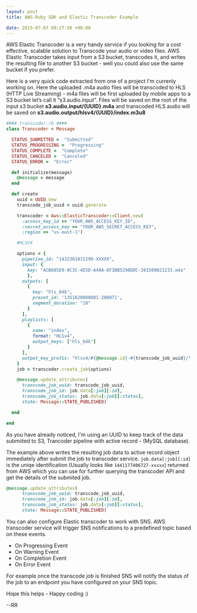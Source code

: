 ```yaml
---
layout: post
title: AWS-Ruby SDK and Elastic Transcoder Example

date: 2015-07-07 09:27:50 +00:00
---
```


AWS Elastic Transcoder is a very handy service if you looking for a cost effective, scalable solution to Transcode your  audio or video files.
AWS Elastic Transcoder takes input from a S3 bucket, transcodes it, and writes the resulting file to another S3 bucket - well you could also use the same bucket if you prefer.

Here is a very quick code extracted from one of a project I'm currenly working on. Here the uploaded .m4a audio files will be transcoded to HLS (HTTP Live Streaming) - m4a files will be first uploaded by mobile apps to a S3 bucket let’s call it “s3.audio.input”. Files will be saved on the root of the input s3 bucket **s3.audio.input/{UUID}.m4a** and transcoded HLS audio will be saved on **s3.audio.output/hlsv4/{UUID}/index.m3u8**


```ruby
#### transcoder.rb ####
class Transcoder < Message

  STATUS_SUBMITTED =  "Submitted"
  STATUS_PROGRESSING =  "Progressing"
  STATUS_COMPLETE =  "Complete"
  STATUS_CANCELED =  "Canceled"
  STATUS_ERROR =  "Error"

  def initialize(message)
    @message = message
  end

  def create
    uuid = UUID.new
    transcode_job_uuid = uuid.generate

    transcoder = Aws::ElasticTranscoder::Client.new(
      :access_key_id => "YOUR_AWS_ACCESS_KEY_ID",
      :secret_access_key => "YOUR_AWS_SECRET_ACCESS_KEY",
      :region => "us-east-1")

    #HLSV4

    options = {
      pipeline_id: "1432361831290-XXXXX",
      input: {
        key: "ACB685E9-8C3C-4E5D-A49A-8F3BB5298DDC-201509021233.m4a"
        },
      outputs: [
        {
          key: "hls_64k",
          preset_id: '1351620000001-200071',
          segment_duration: "10"
        }
      ],
      playlists: [
        {
          name: "index",
          format: "HLSv4",
          output_keys: ["hls_64k"]
        }
      ],
      output_key_prefix: "hlsv4/#{@message.id}-#{transcode_job_uuid}/"
    }
    job = transcoder.create_job(options)

    @message.update_attributes(
      transcode_job_uuid: transcode_job_uuid,
      transcode_job_id: job.data[:job][:id],
      transcode_job_status: job.data[:job][:status],
      state: Message::STATE_PUBLISHED)

  end

end
```

As you have already noticed, I'm using an UUID to keep track of the data submiited to S3, Trancoder pipeline with active record - (MySQL database).


The example above writes the resulting job data to active record object immediately after submit the job to transcoder service. `job.data[:job][:id]` is the uniqe identification (Usually looks like `1441177406727-xxxxx`) returned from AWS which you can use for further querying the transcoder API and get the details of the submited job.

```ruby
@message.update_attributes(
      transcode_job_uuid: transcode_job_uuid,
      transcode_job_id: job.data[:job][:id],
      transcode_job_status: job.data[:job][:status],
      state: Message::STATE_PUBLISHED)
```


You can also configure Elastic transcoder to work with SNS. AWS transcoder service will trigger SNS notifications to a predefined topic based on these events.

* On Progressing Event
* On Warning Event
* On Completion Event
* On Error Event


For example once the transcode job is finished SNS will notify the status of the job to an endpoint you have configured on your SNS topic.

Hope this helps - Happy coding :)

--RR









